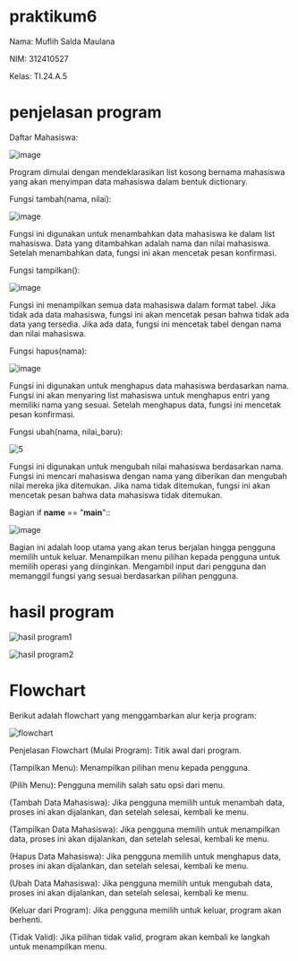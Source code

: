 # praktikum6
Nama: Muflih Salda Maulana

NIM: 312410527

Kelas: TI.24.A.5

# penjelasan program
Daftar Mahasiswa:

![image](https://github.com/user-attachments/assets/71125f6a-aa79-4d0b-b7e4-8fdfaa4bafd9)


Program dimulai dengan mendeklarasikan list kosong bernama mahasiswa yang akan menyimpan data mahasiswa dalam bentuk dictionary.

Fungsi tambah(nama, nilai):

![image](https://github.com/user-attachments/assets/0092a8a9-7a65-45ed-ae85-a490dce17f39)


Fungsi ini digunakan untuk menambahkan data mahasiswa ke dalam list mahasiswa. Data yang ditambahkan adalah nama dan nilai mahasiswa.
Setelah menambahkan data, fungsi ini akan mencetak pesan konfirmasi.

Fungsi tampilkan():

![image](https://github.com/user-attachments/assets/9af5c215-bdff-470f-8c03-f41fc27bb2c9)


Fungsi ini menampilkan semua data mahasiswa dalam format tabel.
Jika tidak ada data mahasiswa, fungsi ini akan mencetak pesan bahwa tidak ada data yang tersedia.
Jika ada data, fungsi ini mencetak tabel dengan nama dan nilai mahasiswa.

Fungsi hapus(nama):

![image](https://github.com/user-attachments/assets/a80d5ec1-0380-4c23-bf1b-e5e4660117f2)


Fungsi ini digunakan untuk menghapus data mahasiswa berdasarkan nama.
Fungsi ini akan menyaring list mahasiswa untuk menghapus entri yang memiliki nama yang sesuai.
Setelah menghapus data, fungsi ini mencetak pesan konfirmasi.

Fungsi ubah(nama, nilai_baru):

![5](https://github.com/user-attachments/assets/dc7ec219-31ea-43ea-b783-5cf33b1dd67b)


Fungsi ini digunakan untuk mengubah nilai mahasiswa berdasarkan nama.
Fungsi ini mencari mahasiswa dengan nama yang diberikan dan mengubah nilai mereka jika ditemukan.
Jika nama tidak ditemukan, fungsi ini akan mencetak pesan bahwa data mahasiswa tidak ditemukan.

Bagian if __name__ == "__main__"::

![image](https://github.com/user-attachments/assets/f78f3356-3732-4a31-a70a-d1a56aa14c26)

Bagian ini adalah loop utama yang akan terus berjalan hingga pengguna memilih untuk keluar.
Menampilkan menu pilihan kepada pengguna untuk memilih operasi yang diinginkan.
Mengambil input dari pengguna dan memanggil fungsi yang sesuai berdasarkan pilihan pengguna.

# hasil program
![hasil program1](https://github.com/user-attachments/assets/c683b8fd-1132-4d8b-b7cf-63aa7173854d)


![hasil program2](https://github.com/user-attachments/assets/34a2fae6-fb20-4ba6-8a32-61226d03adcf)

# Flowchart
Berikut adalah flowchart yang menggambarkan alur kerja program:

![flowchart](https://github.com/user-attachments/assets/ffc76155-54e7-4ef7-8c77-f828f38282f4)

Penjelasan Flowchart
(Mulai Program): Titik awal dari program.

(Tampilkan Menu): Menampilkan pilihan menu kepada pengguna.

(Pilih Menu): Pengguna memilih salah satu opsi dari menu.

(Tambah Data Mahasiswa): Jika pengguna memilih untuk menambah data, proses ini akan dijalankan, dan setelah selesai, kembali ke menu.

(Tampilkan Data Mahasiswa): Jika pengguna memilih untuk menampilkan data, proses ini akan dijalankan, dan setelah selesai, kembali ke menu.

(Hapus Data Mahasiswa): Jika pengguna memilih untuk menghapus data, proses ini akan dijalankan, dan setelah selesai, kembali ke menu.

(Ubah Data Mahasiswa): Jika pengguna memilih untuk mengubah data, proses ini akan dijalankan, dan setelah selesai, kembali ke menu.

(Keluar dari Program): Jika pengguna memilih untuk keluar, program akan berhenti.

(Tidak Valid): Jika pilihan tidak valid, program akan kembali ke langkah untuk menampilkan menu.
